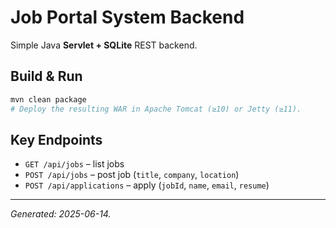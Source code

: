# Job Portal System Backend

Simple Java **Servlet + SQLite** REST backend.

## Build & Run

```bash
mvn clean package
# Deploy the resulting WAR in Apache Tomcat (≥10) or Jetty (≥11).
```

## Key Endpoints

* `GET /api/jobs` – list jobs  
* `POST /api/jobs` – post job (`title`, `company`, `location`)  
* `POST /api/applications` – apply (`jobId`, `name`, `email`, `resume`)

---

*Generated: 2025-06-14.*
